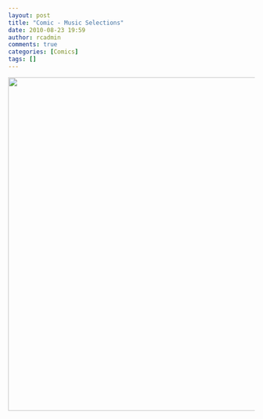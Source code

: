 ```yaml
---
layout: post
title: "Comic - Music Selections"
date: 2010-08-23 19:59
author: rcadmin
comments: true
categories: [Comics]
tags: []
---
```

<a href="http://bitsmack.com/wp/2010/08/23/comic-music-selections/"><img src="http://bitsmack.com/wp/wp-content/uploads/2010/08/20100823.jpg" alt="" title="Ashley: I'll consider that." width="680" height="680" class="alignnone size-full wp-image-2050" /></a>
